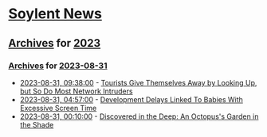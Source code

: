 # [Soylent News](../../../README.md)

## [Archives](../../index.md) for [2023](../index.md)

### [Archives](../../index.md) for [2023-08-31](index.md)

* [2023-08-31, 09:38:00](https://soylentnews.org/article.pl?sid=23/08/31/0147229&from=rss) - [Tourists Give Themselves Away by Looking Up, but So Do Most Network Intruders](https://soylentnews.org/article.pl?sid=23/08/31/0147229&from=rss)
* [2023-08-31, 04:57:00](https://soylentnews.org/article.pl?sid=23/08/30/0321230&from=rss) - [Development Delays Linked To Babies With Excessive Screen Time](https://soylentnews.org/article.pl?sid=23/08/30/0321230&from=rss)
* [2023-08-31, 00:10:00](https://soylentnews.org/article.pl?sid=23/08/30/0311255&from=rss) - [Discovered in the Deep: An Octopus's Garden in the Shade](https://soylentnews.org/article.pl?sid=23/08/30/0311255&from=rss)
